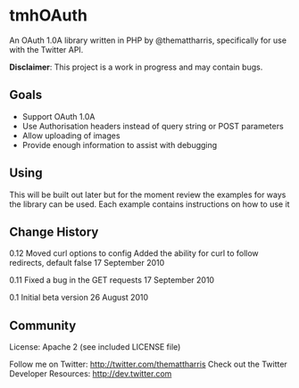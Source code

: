 # tmhOAuth

An OAuth 1.0A library written in PHP by @themattharris, specifically for use
with the Twitter API.

**Disclaimer**: This project is a work in progress and may contain bugs.

## Goals

- Support OAuth 1.0A
- Use Authorisation headers instead of query string or POST parameters
- Allow uploading of images
- Provide enough information to assist with debugging

## Using

This will be built out later but for the moment review the examples for ways
the library can be used. Each example contains instructions on how to use it

## Change History
0.12  Moved curl options to config
      Added the ability for curl to follow redirects, default false
      17 September 2010

0.11  Fixed a bug in the GET requests
      17 September 2010

0.1   Initial beta version
      26 August 2010

## Community

License: Apache 2 (see included LICENSE file)

Follow me on Twitter: <http://twitter.com/themattharris>
Check out the Twitter Developer Resources: <http://dev.twitter.com>
